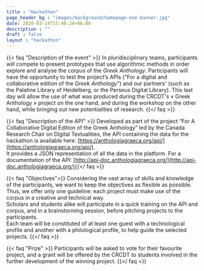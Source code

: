 ```yaml
---
title : "Hackathon"
page_header_bg : "images/background/homepage-one-banner.jpg"
date: 2020-03-14T15:40:24+06:00
description : ""
draft : false
layout : "hackathon"
---
```



{{< faq "Description of the event" >}}
In pluridisciplinary teams, participants will compete to present prototypes that use algorithmic methods in order explore and analyse the corpus of the *Greek Anthology*. Participants will have the opportunity to test the project’s APIs ("For a digital and collaborative edition of the *Greek Anthology*") and our partners' (such as the Palatine Library of Heidelberg, or the Perseus Digital Library). This last day will allow the use of what was produced during the CRCDT's « Greek Anthology » project on the one hand, and during the workshop on the other hand, while bringing out new potentialities of research.
{{</ faq >}}

{{< faq "Description of the API" >}}
Developed as part of the project “For A Collaborative Digital Edition of the Greek Anthology” led by the Canada Research Chair on Digital Textualities, the API containing the data for the hackathon is available here: [https://anthologiagraeca.org/api/](https://anthologiagraeca.org/api/).  
It provides a JSON representation of all the data in the platform.
For a documentation of the API: [http://api-doc.anthologiagraeca.org/](http://api-doc.anthologiagraeca.org/){{</ faq >}}

{{< faq "Objectives">}}
Considering the vast array of skills and knowledge of the participants, we want to keep the objectives as flexible as possible. Thus, we offer only one guideline: each project must make use of the corpus in a creative and technical way.  
Scholars and students alike will participate in a quick training on the API and corpus, and in a brainstorming session, before pitching projects to the participants.  
Each team will be constituted of at least one guest with a technological profile and another with a philological profile, to help guide the selected projects.
{{</ faq >}}

<!-- {{< faq "Subjects" >}}
Each discussion group will be given a list of potential subjects. They are welcome to use or discard them as they see fit.

Some examples of themes and ideas :
- Tweet-bot 
- Taxonomy 
- Variations finding 
- Data visualization 
- Specialized searching tools
- Automatic alignment 
- Pre-processing and lemmatization of the corpus
{{</ faq >}}

{{< faq "Course of the event" >}}
- 9:00 a.m.: Greetings (with breakfast)
- 9:15 a.m.: Introduction to the data set and API
- 9:30 a.m.: Brainstorming (by discussion groups): according to the number of participants
- 10:00 a.m.: Pitches by “table leaders”
- 10:30 a.m.: Team formation and start!
- 1:00 p.m.: Lunch
- 2:00 p.m.: More work!
- 5:00 p.m.: Presentation of the prototypes
- 6:00 p.m.: Awards ceremony and end of the day
{{</ faq >}} -->

{{< faq "Prize" >}}
Participants will be asked to vote for their favourite project, and a grant will be offered by the CRCDT to students involved in the further development of the winning project.
{{</ faq >}}